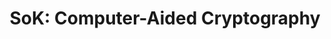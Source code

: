---
title: 'SoK: Computer-Aided Cryptography'
link: 'https://eprint.iacr.org/2019/1393.pdf'
authors: Manuel Barbosa, Gilles Barthe, Karthik Bhargavan, Bruno Blanchet, Cas Cremers, Kevin Liao*, Bryan Parno
published: IEEE Symposium on Security and Privacy (Oakland) 2021
weight: 6
---